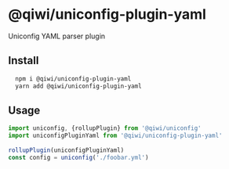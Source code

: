 # @qiwi/uniconfig-plugin-yaml

Uniconfig YAML parser plugin

## Install
```bash
  npm i @qiwi/uniconfig-plugin-yaml
  yarn add @qiwi/uniconfig-plugin-yaml
```



## Usage
```javascript
import uniconfig, {rollupPlugin} from '@qiwi/uniconfig'
import uniconfigPluginYaml from '@qiwi/uniconfig-plugin-yaml'
    
rollupPlugin(uniconfigPluginYaml)
const config = uniconfig('./foobar.yml')    
```
